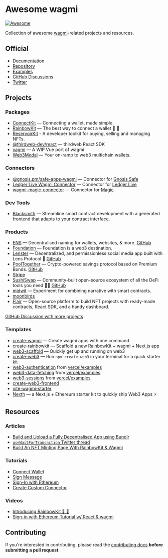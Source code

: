 # Awesome wagmi

[![Awesome](https://awesome.re/badge.svg)](https://awesome.re)

Collection of awesome [wagmi](https://github.com/wagmi-dev/wagmi)-related projects and resources.

## Official

- [Documentation](https://wagmi.sh)
- [Repository](https://github.com/wagmi-dev/wagmi)
- [Examples](https://github.com/wagmi-dev/wagmi/tree/main/examples)
- [GitHub Discussions](https://github.com/wagmi-dev/wagmi/discussions)
- [Twitter](https://twitter.com/wagmi_sh)

## Projects

### Packages

- [ConnectKit](https://docs.family.co/connectkit) — Connecting a wallet, made simple.
- [RainbowKit](https://github.com/rainbow-me/rainbowkit) — The best way to connect a wallet 🌈 🧰
- [ReservoirKit](https://docs.reservoir.tools/docs/reservoir-kit) - A developer toolkit for buying, selling and managing NFTs.
- [@thirdweb-dev/react](https://github.com/thirdweb-dev/react) — thirdweb React SDK
- [vagmi](https://vagmi.vercel.app) — A WIP Vue port of wagmi
- [Web3Modal](https://web3modal.com) — Your on-ramp to web3 multichain wallets.

### Connectors

- [@gnosis.pm/safe-apps-wagmi](https://github.com/safe-global/safe-apps-sdk/tree/master/packages/safe-apps-wagmi) — Connector for [Gnosis Safe](https://gnosis-safe.io)
- [Ledger Live Wagmi Connector](https://www.npmjs.com/package/@ledgerhq/ledger-live-wagmi-connector) — Connector for [Ledger Live](https://www.ledger.com/ledger-live)
- [wagmi-magic-connector](https://github.com/EveripediaNetwork/wagmi-magic-connector) — Connector for [Magic](https://magic.link)

### Dev Tools

- [Blacksmith](https://github.com/blacksmith-eth/blacksmith) — Streamline smart contract development with a generated frontend that adapts to your contract interface.

### Products

- [ENS](https://ens.domains) — Decentralised naming for wallets, websites, & more. [GitHub](https://github.com/ensdomains/ens-app-v3)
- [Foundation](https://foundation.app) — Foundation is a web3 destination.
- [Lenster](https://lenster.xyz) — Decentralized, and permissionless social media app built with Lens Protocol 🌿 [GitHub](https://github.com/lensterxyz/lenster)
- [PoolTogether](https://pooltogether.com) — Crypto-powered savings protocol based on Premium Bonds. [GitHub](https://github.com/pooltogether/wallet-connection)
- [Stripe](https://stripe.com)
- [SushiSwap](https://sushi.com) — Community-built open-source ecosystem of all the DeFi tools you need 🍣🔱 [GitHub](https://github.com/sushiswap/sushiswap)
- [midwit](https://midwit.vercel.app) — Experiment for combining narrative with smart contracts.
- [moonbirds](https://www.moonbirds.xyz)
- [Flair](https://flair.finance) — Open-source platform to build NFT projects with ready-made contracts, React SDK, and a handy dashboard.

[GitHub Discussion with more projects ](https://github.com/wagmi-dev/wagmi/discussions/201)

### Templates

- [create-wagmi](https://github.com/wagmi-dev/create-wagmi) — Create wagmi apps with one command
- [create-rainbowkit](https://github.com/rainbow-me/rainbowkit/tree/main/packages/create-rainbowkit) — Scaffold a new RainbowKit + wagmi + Next.js app
- [web3-scaffold](https://github.com/holic/web3-scaffold) — Quickly get up and running on web3
- [create-web3](https://www.npmjs.com/package/create-web3) — Run `npx create-web3` in your terminal for a quick starter kit
- [web3-authentication](https://github.com/vercel/examples/tree/main/solutions/web3-authentication) from [vercel/examples](https://github.com/vercel/examples)
- [web3-data-fetching](https://github.com/vercel/examples/tree/main/solutions/web3-data-fetching) from [vercel/examples](https://github.com/vercel/examples)
- [web3-sessions](https://github.com/vercel/examples/tree/main/solutions/web3-sessions) from [vercel/examples](https://github.com/vercel/examples)
- [create-web3-frontend](https://github.com/dhaiwat10/create-web3-frontend)
- [vite-wagmi-starter](https://github.com/fisand/vite-wagmi-starter)
- [Nexth](https://github.com/wslyvh/nexth/) — a Next.js + Ethereum starter kit to quickly ship Web3 Apps ⚡

## Resources

### Articles

- [Build and Upload a Fully Decentralised App using Bundlr](https://ropats16.hashnode.dev/build-and-upload-a-fully-decentralised-app-using-bundlr)
- [`useWaitForTransaction` Twitter thread](https://twitter.com/peduarte/status/1527299439009726466)
- [Build An NFT Minting Page With RainbowKit & Wagmi](https://ankr.hashnode.dev/build-an-nft-minting-page-with-rainbowkit-wagmi)

### Tutorials

- [Connect Wallet](https://wagmi.sh/examples/connect-wallet)
- [Sign Message](https://wagmi.sh/examples/sign-message)
- [Sign-In with Ethereum](https://wagmi.sh/examples/sign-in-with-ethereum)
- [Create Custom Connector](https://wagmi.sh/examples/custom-connector)

### Videos

- [Introducing RainbowKit 🌈 🧰](https://www.youtube.com/watch?v=5dcjg6c5UG4)
- [Sign-in with Ethereum Tutorial w/ React & wagmi](https://www.youtube.com/watch?v=3QgqoHggwhg)

## Contributing

If you're interested in contributing, please read the [contributing docs](/.github/CONTRIBUTING.md) **before submitting a pull request**.
